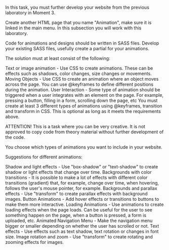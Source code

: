 In this task, you must further develop your website from the previous laboratory in Moment 3.

Create another HTML page that you name "Animation", make sure it is linked in the main menu. In this subsection you will work with this laboratory.

Code for animations and designs should be written in SASS files. Develop your existing SASS files, usefully create a partial for your animations.

The solution must at least consist of the following:

Text or image animation - Use CSS to create animations. These can be effects such as shadows, color changes, size changes or movements.
Moving Objects - Use CSS to create an animation where an object moves across the page. You can use @keyframes to define different positions during the animation.
User Interaction - Some type of animation should be triggered when a user integrates with an element on the page. For example, pressing a button, filling in a form, scrolling down the page, etc
You must create at least 3 different types of animations using @keyframes, transition and transform in CSS. This is optional as long as it meets the requirements above.

ATTENTION! This is a task where you can be very creative. It is not approved to copy code from theory material without further development of the code.

You choose which types of animations you want to include in your website.

Suggestions for different animations:

Shadow and light effects - Use "box-shadow" or "text-shadow" to create shadow or light effects that change over time.
Backgrounds with color transitions - It is possible to make a lot of effects with different color transitions (gradient) that, for example, change over time, when hovering, follows the user's mouse pointer, for example.
Backgrounds and parallax effects - Use "transform" to create parallax effects with background images.
Button Animations - Add hover effects or transitions to buttons to make them more interactive.
Loading Animations - Use animations to create loading effects when the page loads. Can be useful for the user to see something happen on the page, when a button is pressed, a form is uploaded, etc.
Animated Navigation Menu - Make the navigation menu bigger or smaller depending on whether the user has scrolled or not.
Text effects - Use effects such as text shadow, text rotation or changes in font size.
Image rotation and zoom - Use "transform" to create rotating and zooming effects for images.
